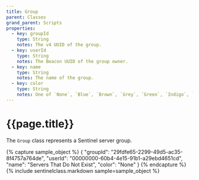 ```yaml
---
title: Group
parent: Classes
grand_parent: Scripts
properties:
  - key: groupId
    type: String
    notes: The v4 UUID of the group.
  - key: userId
    type: String
    notes: The Beacon UUID of the group owner.
  - key: name
    type: String
    notes: The name of the group.
  - key: color
    type: String
    notes: One of `None`, `Blue`, `Brown`, `Grey`, `Green`, `Indigo`, `Orange`, `Pink`, `Purple`, `Red`, `Teal`, or `Yellow`.
---
```

# {{page.title}}

The `Group` class represents a Sentinel server group.

{% capture sample_object %}
{
  "groupId": "29fdfe65-2299-49d5-ac35-8f4757a764de",
  "userId": "00000000-60b4-4e15-91b1-a29ebd4651cd",
  "name": "Servers That Do Not Exist",
  "color": "None"
}
{% endcapture %}
{% include sentinelclass.markdown sample=sample_object %}
